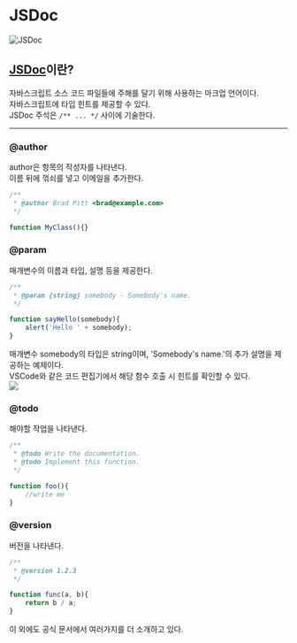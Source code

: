 # **JSDoc**

![JSDoc](https://cdn.jsdelivr.net/gh/fe-jw/J-Web/posts/220912/thumb.jpg)

## **[JSDoc](https://jsdoc.app/)이란?**
자바스크립트 소스 코드 파일들에 주해를 달기 위해 사용하는 마크업 언어이다.  
자바스크립트에 타입 힌트를 제공할 수 있다.  
JSDoc 주석은 `/** ... */` 사이에 기술한다. 

---

### @author
author은 항목의 작성자를 나타낸다.  
이름 뒤에 꺾쇠를 넣고 이메일을 추가한다.
```js
/**
 * @author Brad Pitt <brad@example.com>
 */

function MyClass(){}
```

### @param
매개변수의 이름과 타입, 설명 등을 제공한다.  
```js
/**
 * @param {string} somebody - Somebody's name.
 */

function sayHello(somebody){
    alert('Hello ' + somebody);
}
```
매개변수 somebody의 타입은 string이며, 'Somebody's name.'의 추가 설명을 제공하는 예제이다.  
VSCode와 같은 코드 편집기에서 해당 함수 호출 시 힌트를 확인할 수 있다.  
![](https://cdn.jsdelivr.net/gh/fe-jw/J-Web/posts/220912/img_1.jpg)

### @todo
해야할 작업을 나타낸다.
```js
/**
 * @todo Write the documentation.
 * @todo Implement this function.
 */

function foo(){
    //write me
}
```

### @version
버전을 나타낸다.
```js
/**
 * @version 1.2.3
 */

function func(a, b){
    return b / a;
}
```

이 외에도 공식 문서에서 여러가지를 더 소개하고 있다.
